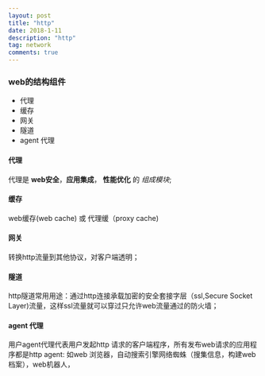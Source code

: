```yaml
---
layout: post
title: "http"
date: 2018-1-11
description: "http"
tag: network
comments: true
---
```

### web的结构组件
- 代理
- 缓存
- 网关
- 隧道
- agent 代理

#### 代理
代理是 **web安全**，**应用集成**， **性能优化** 的 _组成模块_;
#### 缓存
web缓存(web cache) 或 代理缓（proxy cache)
#### 网关
转换http流量到其他协议，对客户端透明；
#### 隧道
http隧道常用用途：通过http连接承载加密的安全套接字层（ssl,Secure Socket Layer)流量，这样ssl流量就可以穿过只允许web流量通过的防火墙；
#### agent 代理
用户agent代理代表用户发起http 请求的客户端程序，所有发布web请求的应用程序都是http agent: 如web 浏览器，自动搜索引擎网络蜘蛛（搜集信息，构建web档案），web机器人， 
